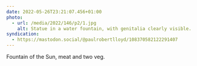 ```yaml
---
date: 2022-05-26T23:21:07.456+01:00
photo:
  - url: /media/2022/146/p2/1.jpg
    alt: Statue in a water fountain, with genitalia clearly visible.
syndication:
  - https://mastodon.social/@paulrobertlloyd/108370582122291407
---
```


Fountain of the Sun, meat and two veg.
